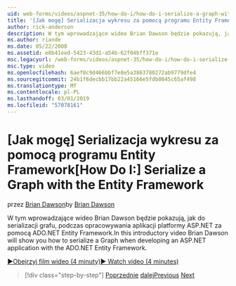 ```yaml
---
uid: web-forms/videos/aspnet-35/how-do-i/how-do-i-serialize-a-graph-with-the-entity-framework
title: '[Jak mogę] Serializacja wykresu za pomocą programu Entity Framework | Dokumentacja firmy Microsoft'
author: rick-anderson
description: W tym wprowadzające wideo Brian Dawson będzie pokazują, jak do serializacji grafu, podczas opracowywania aplikacji platformy ASP.NET za pomocą ADO.NET Entity Framework.
ms.author: riande
ms.date: 05/22/2008
ms.assetid: e8b41eed-5423-43d1-a54b-62f04bff371e
msc.legacyurl: /web-forms/videos/aspnet-35/how-do-i/how-do-i-serialize-a-graph-with-the-entity-framework
msc.type: video
ms.openlocfilehash: 6aef8c9d466bbf7e8e5a3863780272ab9779dfe4
ms.sourcegitcommit: 24b1f6decbb17bb22a45166e5fdb0845c65af498
ms.translationtype: MT
ms.contentlocale: pl-PL
ms.lasthandoff: 03/01/2019
ms.locfileid: "57078161"
---
```

<a name="how-do-i-serialize-a-graph-with-the-entity-framework"></a><span data-ttu-id="b5cc5-103">[Jak mogę] Serializacja wykresu za pomocą programu Entity Framework</span><span class="sxs-lookup"><span data-stu-id="b5cc5-103">[How Do I:] Serialize a Graph with the Entity Framework</span></span>
====================
<span data-ttu-id="b5cc5-104">przez [Brian Dawson](https://twitter.com/briandawson)</span><span class="sxs-lookup"><span data-stu-id="b5cc5-104">by [Brian Dawson](https://twitter.com/briandawson)</span></span>

<span data-ttu-id="b5cc5-105">W tym wprowadzające wideo Brian Dawson będzie pokazują, jak do serializacji grafu, podczas opracowywania aplikacji platformy ASP.NET za pomocą ADO.NET Entity Framework.</span><span class="sxs-lookup"><span data-stu-id="b5cc5-105">In this introductory video Brian Dawson will show you how to serialize a Graph when developing an ASP.NET application with the ADO.NET Entity Framework.</span></span>

[<span data-ttu-id="b5cc5-106">&#9654;Obejrzyj film wideo (4 minuty)</span><span class="sxs-lookup"><span data-stu-id="b5cc5-106">&#9654; Watch video (4 minutes)</span></span>](https://channel9.msdn.com/Blogs/ASP-NET-Site-Videos/how-do-i-serialize-a-graph-with-the-entity-framework)

> [!div class="step-by-step"]
> <span data-ttu-id="b5cc5-107">[Poprzednie](how-do-i-use-the-new-entity-data-source.md)
> [dalej](how-do-i-use-msbuild-to-automate-the-aspnet-compiler-and-merge-utilities.md)</span><span class="sxs-lookup"><span data-stu-id="b5cc5-107">[Previous](how-do-i-use-the-new-entity-data-source.md)
[Next](how-do-i-use-msbuild-to-automate-the-aspnet-compiler-and-merge-utilities.md)</span></span>
